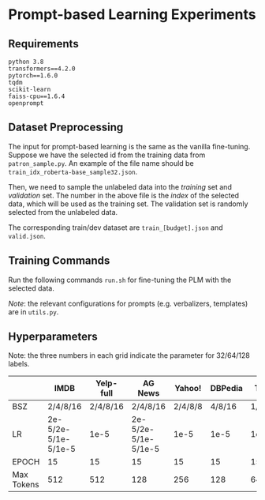 # Prompt-based Learning Experiments
## Requirements
```
python 3.8
transformers==4.2.0
pytorch==1.6.0
tqdm
scikit-learn
faiss-cpu==1.6.4
openprompt
```

## Dataset Preprocessing
The input for prompt-based learning is the same as the vanilla fine-tuning. 
Suppose we have the selected id from the training data from `patron_sample.py`. An example of the file name should be `train_idx_roberta-base_sample32.json`. 

Then, we need to sample the unlabeled data into the *training* set and _validation_ set. 
The number in the above file is the *index* of the selected data, which will be used as the training set. 
The validation set is randomly selected from the unlabeled data.

The corresponding train/dev dataset are `train_[budget].json` and `valid.json`.


## Training Commands
Run the following commands `run.sh` for fine-tuning the PLM with the selected data.

_Note_: the relevant configurations for prompts (e.g. verbalizers, templates) are in `utils.py`. 

## Hyperparameters
Note: the three numbers in each grid indicate the parameter for 32/64/128 labels.

|            | IMDB                | Yelp-full | AG News             | Yahoo!  | DBPedia | TREC    |
|------------|---------------------|-----------|---------------------|---------|---------|---------|
| BSZ        | 2/4/8/16            | 2/4/8/16  | 2/4/8/16            | 2/4/8/8 | 4/8/16  | 1/2/2/4 |
| LR         | 2e-5/2e-5/1e-5/1e-5 | 1e-5      | 2e-5/2e-5/1e-5/1e-5 | 1e-5    | 1e-5    | 1e-5    |
| EPOCH      | 15                  | 15        | 15                  | 15      | 15      | 15      |
| Max Tokens | 512                 | 512       | 128                 | 256     | 128     | 64      |